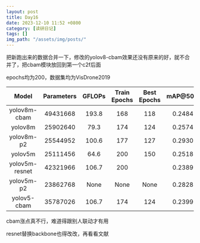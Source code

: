 ```yaml
---
layout: post
title: Day16
date: 2023-12-10 11:52 +0800
category: [读研日记]
tags: []
img_path: "/assets/img/posts/"
---
```


把新跑出来的数据合并一下，修改的yolov8-cbam效果还没有原来的好，就不合并了，把cbam模块放回到第一个c2f后面

epochs均为200，数据集均为VisDrone2019

|Model         |Parameters|GFLOPs|Train Epochs  |Best Epochs   |mAP@50:95| mAP50 |
|:---:         |:---:     |:---: |:---:         |:---:         |:---:    |:---:  |
|yolov8m-cbam  |49431668  |193.8 |168           |118           |0.24842  |0.41506|
|yolov8m       |25902640  |79.3  |174           |124           |0.25743  |0.42222|
|yolov8m-p2    |25544952  |100.6 |177           |127           |0.29308  |0.47413|
|yolov5m       |25111456  |64.6  |200           |150           |0.25189  |0.41390|
|yolov5m-resnet|42321966  |106.7 |200           |              |0.23895  |0.39860|
|yolov5m-p2    |23862768  |None  |None          |None          |0.28283  |0.46070|
|yolov5-cbam   |35787026  |106.7 |174           |124           |0.23990  |0.40403|

cbam涨点真不行，难道得跟别人联动才有用

resnet替换backbone也得改改，再看看文献
